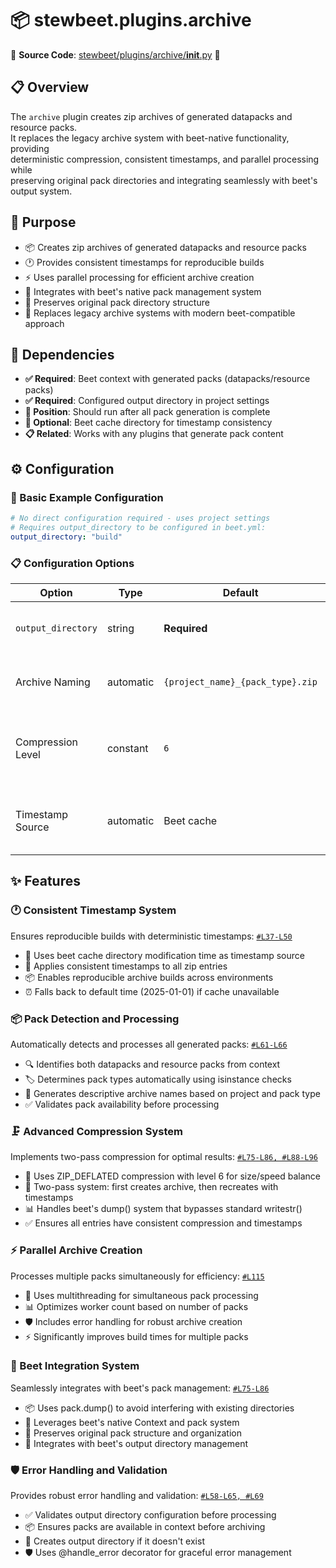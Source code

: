 
# 📦 stewbeet.plugins.archive

📄 **Source Code**: [stewbeet/plugins/archive/__init__.py](../../python_package/stewbeet/plugins/archive/__init__.py) 🔗

## 📋 Overview
The `archive` plugin creates zip archives of generated datapacks and resource packs.<br>
It replaces the legacy archive system with beet-native functionality, providing<br>
deterministic compression, consistent timestamps, and parallel processing while<br>
preserving original pack directories and integrating seamlessly with beet's output system.

## 🎯 Purpose
- 📦 Creates zip archives of generated datapacks and resource packs
- 🕐 Provides consistent timestamps for reproducible builds
- ⚡ Uses parallel processing for efficient archive creation
- 🔧 Integrates with beet's native pack management system
- 📁 Preserves original pack directory structure
- 🎯 Replaces legacy archive systems with modern beet-compatible approach

## 🔗 Dependencies
- **✅ Required**: Beet context with generated packs (datapacks/resource packs)
- **✅ Required**: Configured output directory in project settings
- **📍 Position**: Should run after all pack generation is complete
- **🔧 Optional**: Beet cache directory for timestamp consistency
- **📋 Related**: Works with any plugins that generate pack content

## ⚙️ Configuration

### 🎯 Basic Example Configuration
```yaml
# No direct configuration required - uses project settings
# Requires output_directory to be configured in beet.yml:
output_directory: "build"
```

### 📋 Configuration Options

| Option | Type | Default | Description |
|--------|------|---------|-------------|
| `output_directory` | string | **Required** | Directory where zip archives will be saved |
| Archive Naming | automatic | `{project_name}_{pack_type}.zip` | Naming convention for generated archives |
| Compression Level | constant | `6` | ZIP_DEFLATED compression level for optimal size/speed balance |
| Timestamp Source | automatic | Beet cache | Uses beet cache modification time for consistency |

## ✨ Features

### 🕐 Consistent Timestamp System
Ensures reproducible builds with deterministic timestamps: [`#L37-L50`](../../python_package/stewbeet/plugins/archive/__init__.py#L37-L50)
- 📅 Uses beet cache directory modification time as timestamp source
- 🔄 Applies consistent timestamps to all zip entries
- 📦 Enables reproducible archive builds across environments
- ⏰ Falls back to default time (2025-01-01) if cache unavailable

### 📦 Pack Detection and Processing
Automatically detects and processes all generated packs: [`#L61-L66`](../../python_package/stewbeet/plugins/archive/__init__.py#L61-L66)
- 🔍 Identifies both datapacks and resource packs from context
- 🏷️ Determines pack types automatically using isinstance checks
- 📝 Generates descriptive archive names based on project and pack type
- ✅ Validates pack availability before processing

### 🗜️ Advanced Compression System
Implements two-pass compression for optimal results: [`#L75-L86, #L88-L96`](../../python_package/stewbeet/plugins/archive/__init__.py#L75-L96)
- 🔧 Uses ZIP_DEFLATED compression with level 6 for size/speed balance
- 🔄 Two-pass system: first creates archive, then recreates with timestamps
- 📊 Handles beet's dump() system that bypasses standard writestr()
- ✅ Ensures all entries have consistent compression and timestamps

### ⚡ Parallel Archive Creation
Processes multiple packs simultaneously for efficiency: [`#L115`](../../python_package/stewbeet/plugins/archive/__init__.py#L115)
- 🚀 Uses multithreading for simultaneous pack processing
- 📊 Optimizes worker count based on number of packs
- 🛡️ Includes error handling for robust archive creation
- ⚡ Significantly improves build times for multiple packs

### 🔧 Beet Integration System
Seamlessly integrates with beet's pack management: [`#L75-L86`](../../python_package/stewbeet/plugins/archive/__init__.py#L75-L86)
- 📦 Uses pack.dump() to avoid interfering with existing directories
- 🎯 Leverages beet's native Context and pack system
- 📁 Preserves original pack structure and organization
- 🔗 Integrates with beet's output directory management

### 🛡️ Error Handling and Validation
Provides robust error handling and validation: [`#L58-L65, #L69`](../../python_package/stewbeet/plugins/archive/__init__.py#L58-L69)
- ✅ Validates output directory configuration before processing
- 📦 Ensures packs are available in context before archiving
- 📁 Creates output directory if it doesn't exist
- 🛡️ Uses @handle_error decorator for graceful error management 

